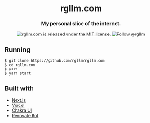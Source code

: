 <h1 align="center">
  rgllm.com
</h1>

<h3 align="center">
  My personal slice of the internet.
</h3>

<p align="center">
  <a href="https://github.com/rgllm/rgllm.com/blob/master/LICENSE">
    <img src="https://img.shields.io/badge/license-MIT-blue.svg" alt="rgllm.com is released under the MIT license." />
  </a>
  <a href="https://twitter.com/intent/follow?screen_name=rgllm">
    <img src="https://img.shields.io/twitter/follow/rgllm.svg?label=Follow%20@rgllm" alt="Follow @rgllm" />
  </a>
</p>

## Running

```
$ git clone https://github.com/rgllm/rgllm.com
$ cd rgllm.com
$ yarn
$ yarn start
```

## Built with

- [Next.js](https://nextjs.org/)
- [Vercel](https://vercel.com)
- [Chakra UI](https://chakra-ui.com/)
- [Renovate Bot](https://renovatebot.com)
